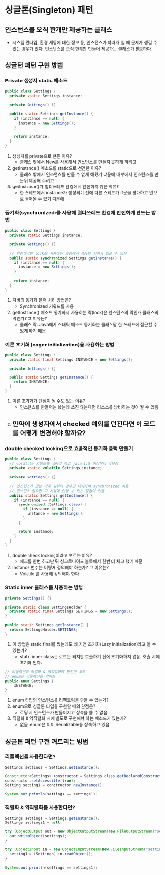 # 싱글톤(Singleton) 패턴

## 인스턴스를 오직 한개만 제공하는 클래스

- 시스템 런타임, 환경 세팅에 대한 정보 등, 인스턴스가 여러개 일 때 문제가 생길 수 있는 경우가 있다. 인스턴스를 오직 한개만 만들어 제공하는 클래스가 필요하다.

## 싱글턴 패턴 구현 방법

### Private 생성자 static 메소드

``` java
public class Settings {
  private static Settings instance;
  
  private Settings() {}
  
  public static Settings getInstance() {
    if (instance == null) {
      instance = new Settings();
    }
    
    return instance;
  }
}
```

1. 생성자를 private으로 만든 이유?
   - 클래스 밖에서 New를 사용해서 인스턴스를 만들지 못하게 하려고
2. getInstance() 메소드를 static으로 선언한 이유?
   - 클래스 밖에서 인스턴스를 만들 수 없게 해뒀기 떄문에 내부에서 인스턴스를 만든뒤 제공해 주려고
3. getInstance()가 멀티쓰레드 환경에서 안전하지 않은 이유?
   - 한 쓰레드에서 instance가 생성되기 전에 다른 스레드가 if문을 평가하고 안으로 들어올 수 있기 때문에

### 동기화(synchronized)를 사용해 멀티쓰레드 환경에 안전하게 만드는 방법

```java
public class Settings {
  private static Settings instance;
  
  private Settings() {}
  
  // 안전하지만 lock을 사용하는 과정에서 성능의 저하가 있을 수 있음
  public static synchronized Settings getInstance() {
    if (instance == null) {
      instance = new Settings();
    }
    
    return instance;
  }
}
```

1. 자바의 동기화 블럭 처리 방법은?
   - Synchronized 키워드를 사용
2. getInstance() 메소드 동기화시 사용하는 락(lock)은 인스턴스의 락인가 클래스의 락인가? 그 이유는?
   - 클래스 락. Java에서 스태틱 메소드 동기화는 클래스당 한 쓰레드에 접근할 수 있게 하기 때문

### 이른 초기화 (eager initialization)을 사용하는 방법

```java
public class Settings {
  private static final Settings INSTANCE = new Settings();

  private Settings() {}

  public static Settings getInstance() {
    return INSTANCE;
  }
}
```

1. 이른 초기화가 단점이 될 수도 있는 이유?
   - 인스턴스를 만들어는 놨는데 쓰진 않는다면 리소스를 낭비하는 것이 될 수 있음
2. 만약에 생성자에서 checked 예외를 던진다면 이 코드를 어떻게 변경해야 할까요?
   - 

### double checked locking으로 효율적인 동기화 블럭 만들기

```java
public class Settings {
  // volatile 키워드를 넣어야 하고 java 1.5 이상부터 작용함
  private static volatile Settings instance;
  
  private Settings() {}
  
  // 인스턴스가 없는 아주 일부의 경우만 대비하여 synchronized 사용
  // 인스턴스 필요한 그 시점에 만들 수 있는 장점이 있음
  public static Settings getInstance() {
    if (instance == null) {
      synchronized (Settings.class) {
        if (instance == null) {
          instance = new Settings();
        }
      }

      return instance;
    }
  }
}

```

1. double check locking이라고 부르는 이유?
   - 체크를 한번 하고난 뒤 싱크로나이즈 블록에서 한번 더 체크 했기 때문
2. instance 변수는 어떻게 정의해야 하는가? 그 이유는?
   - Volatile 를 사용해 정의해야 한다

### Static inner 클래스를 사용하는 방법

```java
private Settings() {}

private static class SettingsHolder {
  private static final Settings SETTINGS = new Settings();
}

public static Settings getInstance() {
  return SettingsHolder.SETTINGS;
}
```

1. 이 방법은 static final를 썼는데도 왜 지연 초기화(Lazy initialization)라고 볼 수 있는가?
   - static inner class는 로드는 되지만 호출하기 전에 초기화하지 않음. 호출 시에 초기화 된다.

```java
// 리플렉션과 직렬화 & 역직렬화에 안전한 코드
// enum은 리플렉션을 막아둠
public enum Settings {
  	INSTANCE;
}
```

1. enum 타입의 인스턴스를 리팩토링을 만들 수 있는가?
2. enum으로 싱글톤 타입을 구현할 때의 단점은?
   - 로딩 시 인스턴스가 만들어지고 상속을 쓸 수 없음
3. 직렬화 & 역직렬화 시에 별도로 구현해야 하는 메소드가 있는가?
   - 없음. enum은 이미 Serializable을 상속하고 있음

## 싱글톤 패턴 구현 깨트리는 방법

### 리플렉션을 사용한다면?

```java
Settings settings = Settings.getInstance();

Constructor<Settings> constructor = Settings.class.getDeclaredConstructor();
constructor.setAccessible(true);
Setting setting1 = constructor.newInstance();

System.out.println(settings == settings1);
```

### 직렬화 & 역직렬화를 사용한다면?

```java
Settings settings = Settings.getInstance();
Settings settings1 = null;

try (ObjectOutput out = new ObjectOutputStream(new FileOutputStream("settings.obj"))) {
  out.writeObject(settings);
}

try (ObjectInput in = new ObjectInputStream(new FileInputStream("settings.obj"))) {
  setting1 = (Settings) in.readObject();
}

System.out.println(settings == settings1);
```